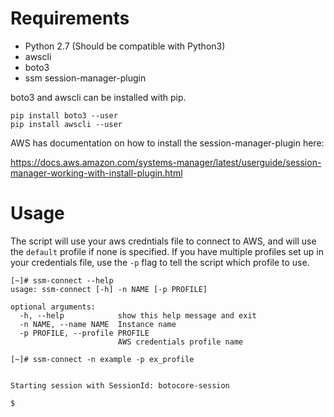 # Requirements

- Python 2.7 (Should be compatible with Python3)
- awscli
- boto3
- ssm session-manager-plugin

boto3 and awscli can be installed with pip.

```
pip install boto3 --user
pip install awscli --user
```

AWS has documentation on how to install the session-manager-plugin here:

https://docs.aws.amazon.com/systems-manager/latest/userguide/session-manager-working-with-install-plugin.html

# Usage

The script will use your aws credntials file to connect to AWS, and will use the `default` profile if none is specified. If you have multiple profiles set up in your credentials file, use the `-p` flag to tell the script which profile to use.

```
[~]# ssm-connect --help
usage: ssm-connect [-h] -n NAME [-p PROFILE]

optional arguments:
  -h, --help            show this help message and exit
  -n NAME, --name NAME  Instance name
  -p PROFILE, --profile PROFILE
                        AWS credentials profile name
```

```
[~]# ssm-connect -n example -p ex_profile


Starting session with SessionId: botocore-session

$
```
